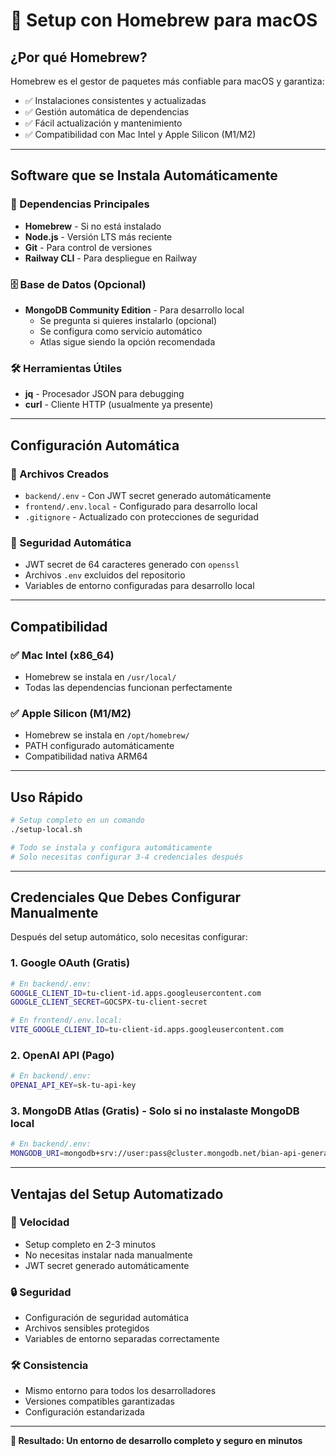 # 🍺 Setup con Homebrew para macOS

## ¿Por qué Homebrew?

Homebrew es el gestor de paquetes más confiable para macOS y garantiza:
- ✅ Instalaciones consistentes y actualizadas
- ✅ Gestión automática de dependencias
- ✅ Fácil actualización y mantenimiento
- ✅ Compatibilidad con Mac Intel y Apple Silicon (M1/M2)

---

## Software que se Instala Automáticamente

### 🔧 Dependencias Principales
- **Homebrew** - Si no está instalado
- **Node.js** - Versión LTS más reciente
- **Git** - Para control de versiones
- **Railway CLI** - Para despliegue en Railway

### 🗄️ Base de Datos (Opcional)
- **MongoDB Community Edition** - Para desarrollo local
  - Se pregunta si quieres instalarlo (opcional)
  - Se configura como servicio automático
  - Atlas sigue siendo la opción recomendada

### 🛠️ Herramientas Útiles
- **jq** - Procesador JSON para debugging
- **curl** - Cliente HTTP (usualmente ya presente)

---

## Configuración Automática

### 📁 Archivos Creados
- `backend/.env` - Con JWT secret generado automáticamente
- `frontend/.env.local` - Configurado para desarrollo local
- `.gitignore` - Actualizado con protecciones de seguridad

### 🔐 Seguridad Automática
- JWT secret de 64 caracteres generado con `openssl`
- Archivos `.env` excluidos del repositorio
- Variables de entorno configuradas para desarrollo local

---

## Compatibilidad

### ✅ Mac Intel (x86_64)
- Homebrew se instala en `/usr/local/`
- Todas las dependencias funcionan perfectamente

### ✅ Apple Silicon (M1/M2)
- Homebrew se instala en `/opt/homebrew/`
- PATH configurado automáticamente
- Compatibilidad nativa ARM64

---

## Uso Rápido

```bash
# Setup completo en un comando
./setup-local.sh

# Todo se instala y configura automáticamente
# Solo necesitas configurar 3-4 credenciales después
```

---

## Credenciales Que Debes Configurar Manualmente

Después del setup automático, solo necesitas configurar:

### 1. Google OAuth (Gratis)
```bash
# En backend/.env:
GOOGLE_CLIENT_ID=tu-client-id.apps.googleusercontent.com
GOOGLE_CLIENT_SECRET=GOCSPX-tu-client-secret

# En frontend/.env.local:
VITE_GOOGLE_CLIENT_ID=tu-client-id.apps.googleusercontent.com
```

### 2. OpenAI API (Pago)
```bash
# En backend/.env:
OPENAI_API_KEY=sk-tu-api-key
```

### 3. MongoDB Atlas (Gratis) - Solo si no instalaste MongoDB local
```bash
# En backend/.env:
MONGODB_URI=mongodb+srv://user:pass@cluster.mongodb.net/bian-api-generator
```

---

## Ventajas del Setup Automatizado

### 🚀 Velocidad
- Setup completo en 2-3 minutos
- No necesitas instalar nada manualmente
- JWT secret generado automáticamente

### 🔒 Seguridad
- Configuración de seguridad automática
- Archivos sensibles protegidos
- Variables de entorno separadas correctamente

### 🛠️ Consistencia
- Mismo entorno para todos los desarrolladores
- Versiones compatibles garantizadas
- Configuración estandarizada

---

**🎯 Resultado: Un entorno de desarrollo completo y seguro en minutos** 